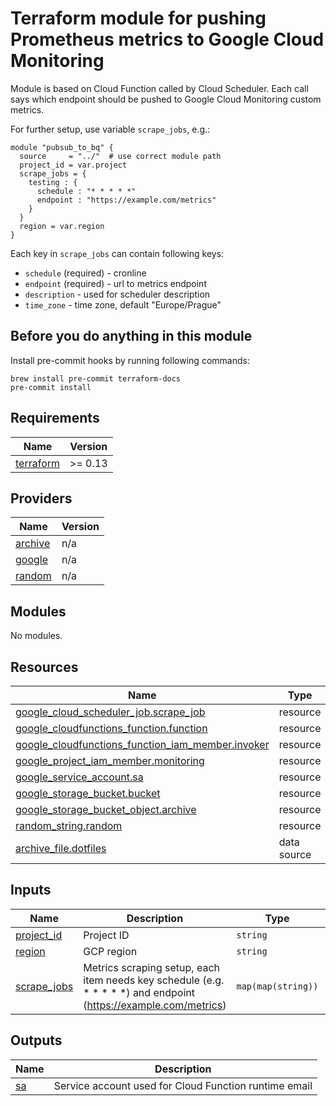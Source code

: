 # Terraform module for pushing Prometheus metrics to Google Cloud Monitoring 

Module is based on Cloud Function called by Cloud Scheduler. Each call says which endpoint should be pushed to
Google Cloud Monitoring custom metrics.

For further setup, use variable `scrape_jobs`, e.g.:

```hcl
module "pubsub_to_bq" {
  source     = "../"  # use correct module path
  project_id = var.project
  scrape_jobs = {
    testing : {
      schedule : "* * * * *"
      endpoint : "https://example.com/metrics"
    }
  }
  region = var.region
}
```

Each key in `scrape_jobs` can contain following keys:

 * `schedule` (required) - cronline
 * `endpoint` (required) - url to metrics endpoint
 * `description` - used for scheduler description
 * `time_zone` - time zone, default "Europe/Prague"
 

## Before you do anything in this module

Install pre-commit hooks by running following commands:

```shell script
brew install pre-commit terraform-docs
pre-commit install
```

<!-- BEGINNING OF PRE-COMMIT-TERRAFORM DOCS HOOK -->
## Requirements

| Name | Version |
|------|---------|
| <a name="requirement_terraform"></a> [terraform](#requirement\_terraform) | >= 0.13 |

## Providers

| Name | Version |
|------|---------|
| <a name="provider_archive"></a> [archive](#provider\_archive) | n/a |
| <a name="provider_google"></a> [google](#provider\_google) | n/a |
| <a name="provider_random"></a> [random](#provider\_random) | n/a |

## Modules

No modules.

## Resources

| Name | Type |
|------|------|
| [google_cloud_scheduler_job.scrape_job](https://registry.terraform.io/providers/hashicorp/google/latest/docs/resources/cloud_scheduler_job) | resource |
| [google_cloudfunctions_function.function](https://registry.terraform.io/providers/hashicorp/google/latest/docs/resources/cloudfunctions_function) | resource |
| [google_cloudfunctions_function_iam_member.invoker](https://registry.terraform.io/providers/hashicorp/google/latest/docs/resources/cloudfunctions_function_iam_member) | resource |
| [google_project_iam_member.monitoring](https://registry.terraform.io/providers/hashicorp/google/latest/docs/resources/project_iam_member) | resource |
| [google_service_account.sa](https://registry.terraform.io/providers/hashicorp/google/latest/docs/resources/service_account) | resource |
| [google_storage_bucket.bucket](https://registry.terraform.io/providers/hashicorp/google/latest/docs/resources/storage_bucket) | resource |
| [google_storage_bucket_object.archive](https://registry.terraform.io/providers/hashicorp/google/latest/docs/resources/storage_bucket_object) | resource |
| [random_string.random](https://registry.terraform.io/providers/hashicorp/random/latest/docs/resources/string) | resource |
| [archive_file.dotfiles](https://registry.terraform.io/providers/hashicorp/archive/latest/docs/data-sources/file) | data source |

## Inputs

| Name | Description | Type | Default | Required |
|------|-------------|------|---------|:--------:|
| <a name="input_project_id"></a> [project\_id](#input\_project\_id) | Project ID | `string` | n/a | yes |
| <a name="input_region"></a> [region](#input\_region) | GCP region | `string` | n/a | yes |
| <a name="input_scrape_jobs"></a> [scrape\_jobs](#input\_scrape\_jobs) | Metrics scraping setup, each item needs key schedule (e.g. * * * * *) and endpoint (https://example.com/metrics) | `map(map(string))` | n/a | yes |

## Outputs

| Name | Description |
|------|-------------|
| <a name="output_sa"></a> [sa](#output\_sa) | Service account used for Cloud Function runtime email |
<!-- END OF PRE-COMMIT-TERRAFORM DOCS HOOK -->
